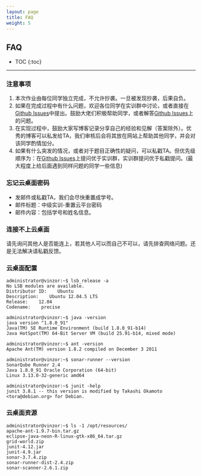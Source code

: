 ```yaml
---
layout: page
title: FAQ
weight: 5
---
```


## FAQ


* TOC
{:toc}


----------

### 注意事项
 1. 本次作业由每位同学独立完成，不允许抄袭。一旦被发现抄袭，后果自负。
 2. 如果在完成过程中有什么问题，欢迎各位同学在实训群中讨论，或者直接在[Github Issues](https://github.com/se-for-2021/se-2021.github.io/issues)中提出。鼓励大佬们积极帮助同学，或者解答[Github Issues](https://github.com/se-for-2021/se-2021.github.io/issues)上的问题。
 3. 在实现过程中，鼓励大家写博客记录分享自己的经验和见解（答案除外）。优秀的博客可以私发给TA，我们审核后会将其放在网站上帮助其他同学，并会对该同学酌情加分。
 4. 如果有什么突发的情况，或者对于题目正确性的疑问，可以私戳TA。但优先级顺序为：在[Github Issues](https://github.com/se-for-2021/se-2021.github.io/issues)上提问优于实训群，实训群提问优于私戳提问。(最大程度上给后面遇到同样问题的同学一些信息)


### 忘记云桌面密码
* 发邮件或私戳TA，我们会尽快重置成学号。
* 邮件标题：中级实训-重置云平台密码
* 邮件内容：包括学号和姓名信息。

### 连接不上云桌面
请先询问其他人是否能连上，若其他人可以而自己不可以，请先排查网络问题。还是无法解决请私戳反馈。

### 云桌面配置
```shell
administrator@vinzor:~$ lsb_release -a
No LSB modules are available.
Distributor ID:    Ubuntu
Description:    Ubuntu 12.04.5 LTS
Release:    12.04
Codename:    precise

administrator@vinzor:~$ java -version
java version "1.8.0_91"
Java(TM) SE Runtime Environment (build 1.8.0_91-b14)
Java HotSpot(TM) 64-Bit Server VM (build 25.91-b14, mixed mode)

administrator@vinzor:~$ ant -version
Apache Ant(TM) version 1.8.2 compiled on December 3 2011

administrator@vinzor:~$ sonar-runner --version
SonarQube Runner 2.4
Java 1.8.0_91 Oracle Corporation (64-bit)
Linux 3.13.0-32-generic amd64

administrator@vinzor:~$ junit -help
junit 3.8.1 -- this version is modified by Takashi Okamoto <tora@debian.org> for Debian.
```

### 云桌面资源
```shell
administrator@vinzor:~$ ls -1 /opt/resources/
apache-ant-1.9.7-bin.tar.gz
eclipse-java-neon-R-linux-gtk-x86_64.tar.gz
grid-world.zip
junit-4.12.jar
junit-4.9.jar
sonar-3.7.4.zip
sonar-runner-dist-2.4.zip
sonar-scanner-2.6.1.zip
```
